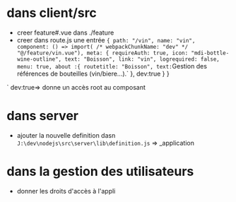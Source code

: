 # dans client/src
* creer feature#.vue dans ./feature
* creer dans route.js une entrée 
`
{
            path: "/vin",
            name: "vin",
            component: () => import( /* webpackChunkName: "dev" */ "@/feature/vin.vue"),
            meta: {
                requireAuth: true,
                icon: "mdi-bottle-wine-outline",
                text: "Boisson",
                link: "vin",
                logrequired: false,
                menu: true,
                about :{
                    routetitle: "Boisson",
                    text: `Gestion des références de bouteilles (vin/biere...).`
                },
                dev:true
            }
        }

`
dev:true=> donne un  accès root au composant

# dans server
* ajouter la nouvelle definition dasn `J:\dev\nodejs\src\server\lib\definition.js` => _application 

# dans la gestion des utilisateurs 
* donner les droits d'accès à l'appli



